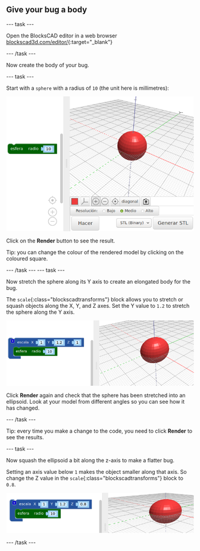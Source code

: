 ## Give your bug a body

--- task ---

Open the BlocksCAD editor in a web browser [blockscad3d.com/editor/](https://www.blockscad3d.com/editor/){:target="_blank"}

--- /task ---

Now create the body of your bug.

--- task ---

Start with a `sphere` with a radius of `10` (the unit here is millimetres):

![captura de pantalla](images/bug-body-sphere.png)

Click on the **Render** button to see the result.

Tip: you can change the colour of the rendered model by clicking on the coloured square.

--- /task --- --- task ---

Now stretch the sphere along its Y axis to create an elongated body for the bug.

The `scale`{:class="blockscadtransforms"} block allows you to stretch or squash objects along the X, Y, and Z axes. Set the Y value to `1.2` to stretch the sphere along the Y axis.

![captura de pantalla](images/bug-body-y.png)

Click **Render** again and check that the sphere has been stretched into an ellipsoid. Look at your model from different angles so you can see how it has changed.

--- /task ---

Tip: every time you make a change to the code, you need to click **Render** to see the results.

--- task ---

Now squash the ellipsoid a bit along the z-axis to make a flatter bug.

Setting an axis value below `1` makes the object smaller along that axis. So change the Z value in the `scale`{:class="blockscadtransforms"} block to `0.8`.

![captura de pantalla](images/bug-body-z.png)

--- /task ---




